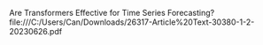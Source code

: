  Are Transformers Effective for Time Series Forecasting?  file:///C:/Users/Can/Downloads/26317-Article%20Text-30380-1-2-20230626.pdf
